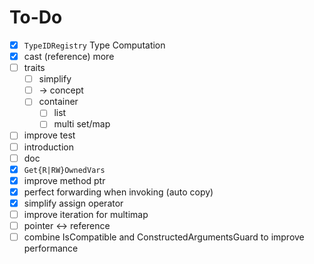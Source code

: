 # To-Do

- [x] `TypeIDRegistry` Type Computation
- [x] cast (reference) more
- [ ] traits
    - [ ] simplify
    - [ ]  -> concept
    - [ ] container
        - [ ] list
        - [ ] multi set/map
- [ ] improve test
- [ ] introduction
- [ ] doc
- [x] `Get{R|RW}OwnedVars`
- [x] improve method ptr
- [x] perfect forwarding when invoking (auto copy)
- [x] simplify assign operator
- [ ] improve iteration for multimap
- [ ] pointer <-> reference
- [ ] combine IsCompatible and ConstructedArgumentsGuard to improve performance